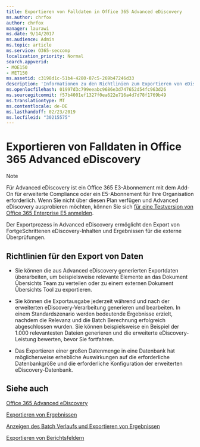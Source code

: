 ```yaml
---
title: Exportieren von Falldaten in Office 365 Advanced eDiscovery
ms.author: chrfox
author: chrfox
manager: laurawi
ms.date: 9/14/2017
ms.audience: Admin
ms.topic: article
ms.service: O365-seccomp
localization_priority: Normal
search.appverid:
- MOE150
- MET150
ms.assetid: c3198d1c-51b4-4280-87c5-269b47246d33
description: 'Informationen zu den Richtlinien zum Exportieren von eDiscovery-Falldaten und-Ergebnissen mithilfe des Export Prozesses in Office 365 Advanced eDiscovery.  '
ms.openlocfilehash: 01997d3c799eeabc9686e3d747652d54fc963d26
ms.sourcegitcommit: f57b4001ef1327f0ea622e716a4d7d78f1769b49
ms.translationtype: MT
ms.contentlocale: de-DE
ms.lasthandoff: 02/23/2019
ms.locfileid: "30215575"
---
```

# <a name="export-case-data-in-office-365-advanced-ediscovery"></a>Exportieren von Falldaten in Office 365 Advanced eDiscovery

> [!NOTE]
> Für Advanced eDiscovery ist ein Office 365 E3-Abonnement mit dem Add-On für erweiterte Compliance oder ein E5-Abonnement für Ihre Organisation erforderlich. Wenn Sie nicht über diesen Plan verfügen und Advanced eDiscovery ausprobieren möchten, können Sie sich [für eine Testversion von Office 365 Enterprise E5 anmelden](https://go.microsoft.com/fwlink/p/?LinkID=698279). 
  
Der Exportprozess in Advanced eDiscovery ermöglicht den Export von FortgeSchrittenen eDiscovery-Inhalten und Ergebnissen für die externe Überprüfungen. 
  
## <a name="guidelines-for-exporting-data"></a>Richtlinien für den Export von Daten

- Sie können die aus Advanced eDiscovery generierten Exportdaten überarbeiten, um beispielsweise relevante Elemente an das Dokument Übersichts Team zu verteilen oder zu einem externen Dokument Übersichts Tool zu exportieren.
    
- Sie können die Exportausgabe jederzeit während und nach der erweiterten eDiscovery-Verarbeitung generieren und bearbeiten. In einem Standardszenario werden bedeutende Ergebnisse erzielt, nachdem die Relevanz und die Batch Berechnung erfolgreich abgeschlossen wurden. Sie können beispielsweise ein Beispiel der 1.000 relevantesten Dateien generieren und die erweiterte eDiscovery-Leistung bewerten, bevor Sie fortfahren.
    
- Das Exportieren einer großen Datenmenge in eine Datenbank hat möglicherweise erhebliche Auswirkungen auf die erforderliche Datenbankgröße und die erforderliche Konfiguration der erweiterten eDiscovery-Datenbank.
    
## <a name="see-also"></a>Siehe auch

[Office 365 Advanced eDiscovery](office-365-advanced-ediscovery.md)
  
[Exportieren von Ergebnissen](export-results-in-advanced-ediscovery.md)
  
[Anzeigen des Batch Verlaufs und Exportieren von Ergebnissen](view-batch-history-and-export-past-results.md)

[Exportieren von Berichtsfeldern](export-report-fields-in-advanced-ediscovery.md)

